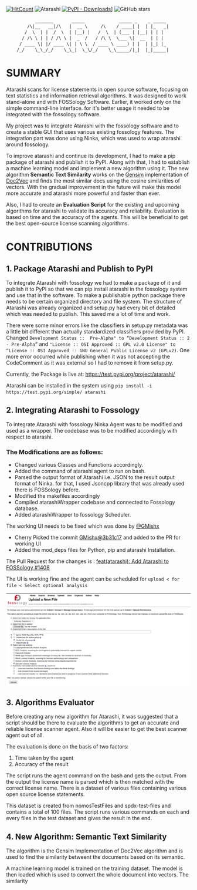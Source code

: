 [![HitCount](http://hits.dwyl.io/hastagAB/GSoC-19.svg)](http://hits.dwyl.io/hastagAB/GSoC-19)
![Atarashi](https://img.shields.io/pypi/status/atarashi)
[![PyPI - Downloads](https://img.shields.io/pypi/dm/atarashi)](https://pypi.org/project/atarashi/)]
![GitHub stars](https://img.shields.io/github/stars/fossology/atarashi?style=social)




               _______       _____             _____ _    _ _____ 
            /\|__   __|/\   |  __ \     /\    / ____| |  | |_   _|
           /  \  | |  /  \  | |__) |   /  \  | (___ | |__| | | |  
          / /\ \ | | / /\ \ |  _  /   / /\ \  \___ \|  __  | | |  
         / ____ \| |/ ____ \| | \ \  / ____ \ ____) | |  | |_| |_ 
        /_/    \_\_/_/    \_\_|  \_\/_/    \_\_____/|_|  |_|_____|
                                                                  
                                                           

# SUMMARY

Atarashi scans for license statements in open source software, focusing on text statistics and information retrieval algorithms. It was designed to work stand-alone and with FOSSology Software. 
Earlier, it worked only on the simple command-line interface. for it's better usage it needed to be integrated with the fossology software.

My project was to integrate Atarashi with the fossology software and to create a stable GUI that uses various existing fossology features. The integration part was done using Ninka, which was used to wrap atarashi around fossology.

To improve atarashi and continue its development, I had to make a pip package of atarashi and publish it to PyPI. Along with that, I had to establish a machine learning model and implement a new algorithm using it. The new algorithm **Semantic Text Similarity** works on the [Gensim](https://radimrehurek.com/gensim/models/doc2vec.html) implementation of [Doc2Vec](https://cs.stanford.edu/~quocle/paragraph_vector.pdf) and finds the most similar docs using the cosine similarities of vectors. With the gradual improvement in the future will make this model more accurate and atarashi more powerful and faster than ever. 

Also, I had to create an **Evaluation Script** for the existing and upcoming algorithms for atarashi to validate its accuracy and reliability. Evaluation is based on time and the accuracy of the agents. This will be beneficial to get the best open-source license scanning algorithms.

# CONTRIBUTIONS 
## 1. Package Atarashi and Publish to PyPI
To integrate Atarashi with fossology we had to make a package of it and publish it to PyPI so that we can pip install atarashi in the fossology system and use that in the software. To make a publishable python package there needs to be certain organized directory and file system. The structure of Atarashi was already organized and setup.py had every bit of detailed which was needed to publish. This saved me a lot of time and work.

There were some minor errors like the classifiers in setup.py metadata was a little bit different than actually standardized classifiers provided by PyPI. Changed  ``Development Status ::  Pre-Alpha" to “Development Status :: 2 - Pre-Alpha”`` and
``"License :: OSI Approved :: GPL v2.0 License" to “License :: OSI Approved :: GNU General Public License v2 (GPLv2)``. 
One more error occurred while publishing when it was not accepting the CodeComment as it was external so I had to remove it from setup.py. 

Currently, the Package is live at: https://test.pypi.org/project/atarashi/ 

Atarashi can be installed in the system using `pip install -i https://test.pypi.org/simple/ atarashi`

## 2. Integrating Atarashi to Fossology
To integrate Atarashi with fossology Ninka Agent was to be modified and used as a wrapper. The codebase was to be modified accordingly with respect to atarashi. 
### The Modifications are as follows: 
* Changed various Classes and Functions accordingly. 
* Added the command of atarashi agent to run on bash. 
* Parsed the output format of Atarashi i.e. JSON to the result output format of Ninka. for that, I used Jsoncpp library that was already used there is FOSSology before.
* Modified the makefiles accordingly
* Compiled atarashiWrapper codebase and connected to Fossology database.
* Added atarashiWrapper to fossology Scheduler.

The working UI needs to be fixed which was done by [@GMishx](https://github.com/GMishx)
* Cherry Picked the commit [GMishx@3b31c17](https://github.com/GMishx/fossology/commit/3b31c17996691c5b3beebe90506876efb5f361dc) and added to the PR for working UI
* Added the mod_deps files for Python, pip and atarashi Installation.

The Pull Request for the changes is : [feat(atarashi): Add Atarashi to FOSSology #1408](https://github.com/fossology/fossology/pull/1408)

The UI is working fine and the agent can be scheduled for `upload < for file < Select optional analysis`

![atarashiWrapper](/files/atarashi-UI.png)

## 3. Algorithms Evaluator
Before creating any new algorithm for Atarashi, it was suggested that a script should be there to evaluate the algorithms to get an accurate and reliable license scanner agent. Also it will be easier to get the best scanner agent out of all. 

The evaluation is done on the basis of two factors:
1. Time taken by the agent
2. Accuracy of the result

The script runs the agent command on the bash and gets the output. From the output the license name is parsed which is then matched with the correct license name.
There is a dataset of various files containing various open source license statements. 

This dataset is created from nomosTestFiles and spdx-test-files and contains a total of 100 files.
The script runs various commands on each and every files in the test dataset and gives the result in the end. 

## 4. New Algorithm: Semantic Text Similarity
The algorithm is the Gensim Implementation of Doc2Vec algorithm and is used to find the similarity betweent the documents based on its semantic. 

A machine learning model is trained on the training dataset. The model is then loaded which is used to convert the whole document into vectors. The similarity 